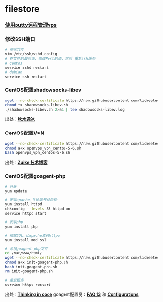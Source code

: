 # filestore

### [使用putty远程管理vps](http://www.tennfy.com/2022.html)

### 修改SSH端口
```bash
# 修改文件
vim /etc/ssh/sshd_config
# 在文件的最后面，修改Port的值，然后 重启ssh服务
# centos
service sshd restart
# debian
service ssh restart 
```

### CentOS配置shadowsocks-libev
```bash
wget --no-check-certificate https://raw.githubusercontent.com/licheetec/filestore/master/fq/shadowsocks-libev.sh
chmod +x shadowsocks-libev.sh
./shadowsocks-libev.sh 2>&1 | tee shadowsocks-libev.log
```
出处：[**秋水逸冰**](http://teddysun.com/357.html/comment-page-6)

### CentOS配置V*N
```bash
wget --no-check-certificate https://raw.githubusercontent.com/licheetec/filestore/master/fq/openvps_vpn_centos-5-6.sh
chmod a+x openvps_vpn_centos-5-6.sh
bash openvps_vpn_centos-5-6.sh
```
出处：[**Zuike 技术博客**](http://www.cnblogs.com/zuike/articles/4167182.html)

### CentOS配置goagent-php
```bash
# 升级
yum update

# 安装apache,并设置开机启动
yum install httpd
chkconfig --levels 35 httpd on
service httpd start

# 安装php
yum install php

# 搭建SSL,让apache支持https
yum install mod_ssl

# 添加goagent-php文件
cd /var/www/html/
wget --no-check-certificate https://raw.githubusercontent.com/licheetec/filestore/master/fq/init-goagent-php.sh
chmod a+x init-goagent-php.sh
bash init-goagent-php.sh
rm init-goagent-php.sh

# 重启服务
service httpd restart
```
出处：[**Thinking in code**](http://www.cnblogs.com/cryinstall/archive/2011/09/25/2189900.html)
goagent配置见：[**FAQ 13**](https://github.com/goagent/goagent/blob/wiki/FAQ.md) 和 [**Configurations**](https://github.com/goagent/goagent/blob/wiki/ConfigIntroduce.md.ini)
